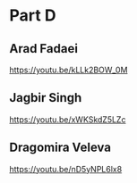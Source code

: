 # Part D
## Arad Fadaei
https://youtu.be/kLLk2BOW_0M

## Jagbir Singh
https://youtu.be/xWKSkdZ5LZc 

## Dragomira Veleva
https://youtu.be/nD5yNPL6lx8
